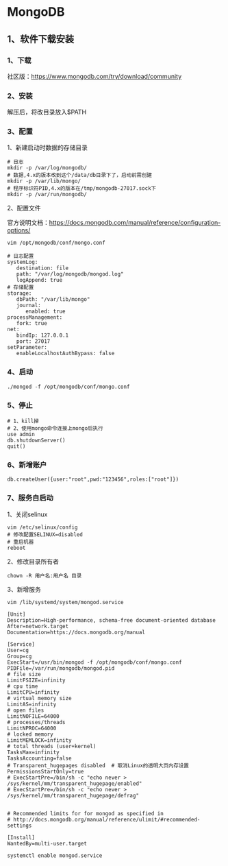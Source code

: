 # MongoDB

## 1、软件下载安装

### 1、下载

社区版：https://www.mongodb.com/try/download/community



### 2、安装

解压后，将改目录放入$PATH



### 3、配置

1、新建启动时数据的存储目录

~~~shell
# 日志
mkdir -p /var/log/mongodb/
# 数据,4.x的版本改到这个/data/db目录下了，启动前需创建
mkdir -p /var/lib/mongo/
# 程序标识符PID,4.x的版本在/tmp/mongodb-27017.sock下
mkdir -p /var/run/mongodb/
~~~



2、配置文件

官方说明文档：https://docs.mongodb.com/manual/reference/configuration-options/

~~~shell
vim /opt/mongodb/conf/mongo.conf
~~~



~~~nginx
# 日志配置
systemLog:
   destination: file
   path: "/var/log/mongodb/mongod.log"
   logAppend: true
# 存储配置
storage:
   dbPath: "/var/lib/mongo"
   journal:
      enabled: true
processManagement:
   fork: true
net:
   bindIp: 127.0.0.1
   port: 27017
setParameter:
   enableLocalhostAuthBypass: false
~~~



### 4、启动

~~~shell
./mongod -f /opt/mongodb/conf/mongo.conf
~~~



### 5、停止

~~~shell
# 1、kill掉
# 2、使用mongo命令连接上mongo后执行
use admin
db.shutdownServer()
quit()
~~~



### 6、新增账户

~~~shell
db.createUser({user:"root",pwd:"123456",roles:["root"]})
~~~



### 7、服务自启动

1、关闭selinux

~~~shell
vim /etc/selinux/config
# 修改配置SELINUX=disabled
# 重启机器
reboot
~~~



2、修改目录所有者

~~~shell
chown -R 用户名:用户名 目录
~~~



3、新增服务

~~~shell
vim /lib/systemd/system/mongod.service
~~~



~~~shell
[Unit]
Description=High-performance, schema-free document-oriented database
After=network.target
Documentation=https://docs.mongodb.org/manual

[Service]
User=cg
Group=cg
ExecStart=/usr/bin/mongod -f /opt/mongodb/conf/mongo.conf
PIDFile=/var/run/mongodb/mongod.pid
# file size
LimitFSIZE=infinity
# cpu time
LimitCPU=infinity
# virtual memory size
LimitAS=infinity
# open files
LimitNOFILE=64000
# processes/threads
LimitNPROC=64000
# locked memory
LimitMEMLOCK=infinity
# total threads (user+kernel)
TasksMax=infinity
TasksAccounting=false
# Transparent_hugepages disabled  # 取消Linux的透明大页内存设置
PermissionsStartOnly=true
# ExecStartPre=/bin/sh -c "echo never > /sys/kernel/mm/transparent_hugepage/enabled"
# ExecStartPre=/bin/sh -c "echo never > /sys/kernel/mm/transparent_hugepage/defrag"


# Recommended limits for for mongod as specified in
# http://docs.mongodb.org/manual/reference/ulimit/#recommended-settings

[Install]
WantedBy=multi-user.target
~~~



~~~shell
systemctl enable mongod.service
~~~

